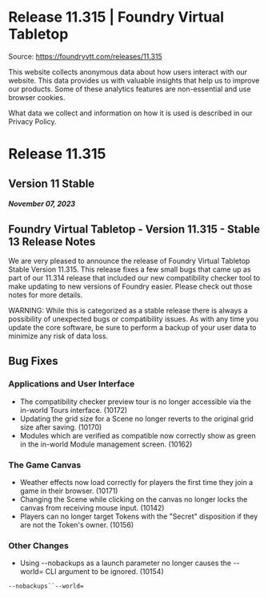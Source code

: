 # Release 11.315 | Foundry Virtual Tabletop

Source: https://foundryvtt.com/releases/11.315

This website collects anonymous data about how users interact with our website. This data provides us with 
        valuable insights that help us to improve our products. Some of these analytics features are non-essential 
        and use browser cookies.

What data we collect and information on how it is used is described in our 
        Privacy Policy.


# Release 11.315


## Version 11 Stable


##### November 07, 2023


## Foundry Virtual Tabletop - Version 11.315 - Stable 13 Release Notes

We are very pleased to announce the release of Foundry Virtual Tabletop Stable Version 11.315. This release fixes a few small bugs that came up as part of our 11.314 release that included our new compatibility checker tool to make updating to new versions of Foundry easier. Please check out those notes for more details.

WARNING: While this is categorized as a stable release there is always a possibility of unexpected bugs or compatibility issues. As with any time you update the core software, be sure to perform a backup of your user data to minimize any risk of data loss.


## Bug Fixes


### Applications and User Interface

- The compatibility checker preview tour is no longer accessible via the in-world Tours interface. (10172)
- Updating the grid size for a Scene no longer reverts to the original grid size after saving. (10170)
- Modules which are verified as compatible now correctly show as green in the in-world Module management screen. (10162)


### The Game Canvas

- Weather effects now load correctly for players the first time they join a game in their browser. (10171)
- Changing the Scene while clicking on the canvas no longer locks the canvas from receiving mouse input. (10142)
- Players can no longer target Tokens with the "Secret" disposition if they are not the Token's owner. (10156)


### Other Changes

- Using --nobackups as a launch parameter no longer causes the --world= CLI argument to be ignored. (10154)

`--nobackups``--world=`